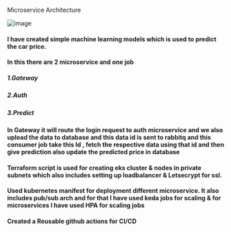 Microservice Architecture

![image](https://github.com/user-attachments/assets/ca8f0ca8-cac1-466c-a298-7e65ce2a3879)

#### I have created simple machine learning models which is used to predict the car price.
#### In this there are 2 microservice and one job
##### 1.Gateway
##### 2.Auth
##### 3.Predict

#### In Gateway it will route the login request to auth microservice and we also upload the data to database and this data id is sent to rabbitq and this consumer job take this Id , fetch the respective data using that id and then give prediction also update the predicted price in database

#### Terraform script is used for creating eks cluster & nodes in private subnets which also includes setting up loadbalancer & Letsecrypt for ssl.

#### Used kubernetes manifest for deployment different microservice. It also includes pub/sub arch and for that I have used keda jobs for scaling  & for microservices I have used HPA for scaling jobs

#### Created a Reusable github actions for CI/CD 
